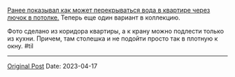 [Ранее показывал как может перекрываться вода в квартире через лючок в потолке.](185.md) Теперь еще один вариант в коллекцию.

Фото сделано из коридора квартиры, а к крану можно подлести только из кухни. Причем, там столешка и не подойти просто так в плотную к окну. #til

---
[Original Post](https://t.me/lev2tarragona/1135)
Date: 2023-04-17
